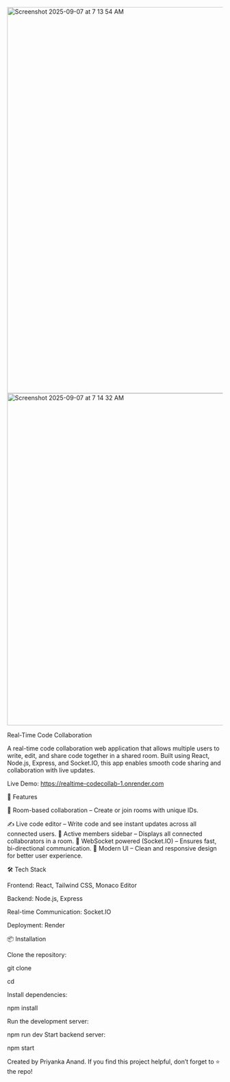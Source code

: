 <img width="1440" height="900" alt="Screenshot 2025-09-07 at 7 13 54 AM" src="https://github.com/user-attachments/assets/d7be7b24-9980-4a67-b0e7-2092a85a30e8" />
<img width="1440" height="774" alt="Screenshot 2025-09-07 at 7 14 32 AM" src="https://github.com/user-attachments/assets/37fa96e8-cac6-49cb-82ae-d7a1761f3c3c" />


Real-Time Code Collaboration
 
A real-time code collaboration web application that allows multiple users to write, edit, and share code together in a shared room. Built using React, Node.js, Express, and Socket.IO, this app enables smooth code sharing and collaboration with live updates.

 Live Demo: https://realtime-codecollab-1.onrender.com

🚀 Features

🔑 Room-based collaboration – Create or join rooms with unique IDs.

✍️ Live code editor – Write code and see instant updates across all connected users.
👥 Active members sidebar – Displays all connected collaborators in a room.
📡 WebSocket powered (Socket.IO) – Ensures fast, bi-directional communication.
🎨 Modern UI – Clean and responsive design for better user experience.


🛠️ Tech Stack

Frontend: React, Tailwind CSS, Monaco Editor

Backend: Node.js, Express

Real-time Communication: Socket.IO

Deployment: Render


📦 Installation

Clone the repository:

git clone <your-repo-link>

cd <your-repo-name>

Install dependencies:

npm install

Run the development server:

npm run dev
Start backend server:

npm start






Created by Priyanka Anand.
If you find this project helpful, don’t forget to ⭐ the repo!
